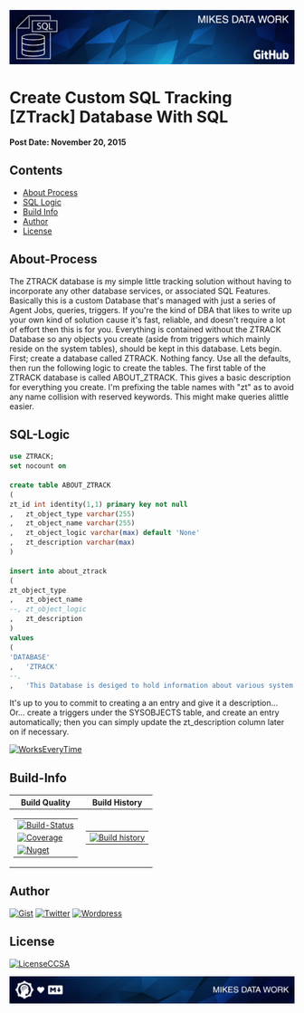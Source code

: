 ![MIKES DATA WORK GIT REPO](https://raw.githubusercontent.com/mikesdatawork/images/master/git_mikes_data_work_banner_01.png "Mikes Data Work")        

# Create Custom SQL Tracking [ZTrack] Database With SQL
**Post Date: November 20, 2015**        



## Contents    
- [About Process](##About-Process)  
- [SQL Logic](#SQL-Logic)  
- [Build Info](#Build-Info)  
- [Author](#Author)  
- [License](#License)       

## About-Process

<p>The ZTRACK database is my simple little tracking solution without having to incorporate any other database services, or associated SQL Features. Basically this is a custom Database that's managed with just a series of Agent Jobs, queries, triggers. If you're the kind of DBA that likes to write up your own kind of solution cause it's fast, reliable, and doesn't require a lot of effort then this is for you. Everything is contained without the ZTRACK Database so any objects you create (aside from triggers which mainly reside on the system tables), should be kept in this database.
Lets begin. First; create a database called ZTRACK. Nothing fancy. Use all the defaults, then run the following logic to create the tables. The first table of the ZTRACK database is called ABOUT_ZTRACK. This gives a basic description for everything you create. I'm prefixing the table names with "zt" as to avoid any name collision with reserved keywords. This might make queries alittle easier.</p>      


## SQL-Logic
```SQL
use ZTRACK;
set nocount on
 
create table ABOUT_ZTRACK
(
zt_id int identity(1,1) primary key not null
,   zt_object_type varchar(255)
,   zt_object_name varchar(255)
,   zt_object_logic varchar(max) default 'None'
,   zt_description varchar(max)
)
 
insert into about_ztrack
(
zt_object_type
,   zt_object_name
--, zt_object_logic
,   zt_description
)
values
(
'DATABASE'
,   'ZTRACK'
--,
,   'This Database is desiged to hold information about various system configurations, growth history, and performance history.' )
```
It's up to you to commit to creating a an entry and give it a description… Or… create a triggers under the SYSOBJECTS table, and create an entry automatically; then you can simply update the zt_description column later on if necessary. 


[![WorksEveryTime](https://forthebadge.com/images/badges/60-percent-of-the-time-works-every-time.svg)](https://shitday.de/)

## Build-Info

| Build Quality | Build History |
|--|--|
|<table><tr><td>[![Build-Status](https://ci.appveyor.com/api/projects/status/pjxh5g91jpbh7t84?svg?style=flat-square)](#)</td></tr><tr><td>[![Coverage](https://coveralls.io/repos/github/tygerbytes/ResourceFitness/badge.svg?style=flat-square)](#)</td></tr><tr><td>[![Nuget](https://img.shields.io/nuget/v/TW.Resfit.Core.svg?style=flat-square)](#)</td></tr></table>|<table><tr><td>[![Build history](https://buildstats.info/appveyor/chart/tygerbytes/resourcefitness)](#)</td></tr></table>|

## Author

[![Gist](https://img.shields.io/badge/Gist-MikesDataWork-<COLOR>.svg)](https://gist.github.com/mikesdatawork)
[![Twitter](https://img.shields.io/badge/Twitter-MikesDataWork-<COLOR>.svg)](https://twitter.com/mikesdatawork)
[![Wordpress](https://img.shields.io/badge/Wordpress-MikesDataWork-<COLOR>.svg)](https://mikesdatawork.wordpress.com/)


  
## License
[![LicenseCCSA](https://img.shields.io/badge/License-CreativeCommonsSA-<COLOR>.svg)](https://creativecommons.org/share-your-work/licensing-types-examples/)

![Mikes Data Work](https://raw.githubusercontent.com/mikesdatawork/images/master/git_mikes_data_work_banner_02.png "Mikes Data Work")


